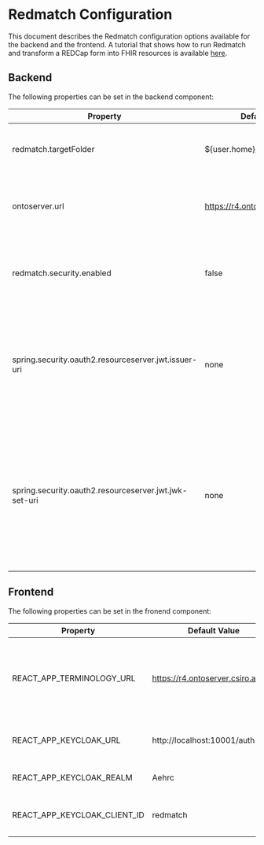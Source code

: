 # Redmatch Configuration

This document describes the Redmatch configuration options available for the backend and the frontend. A tutorial that shows how to run Redmatch and transform a REDCap form into FHIR resources is available [here](tutorial.md).

## Backend

The following properties can be set in the backend component: 

| Property                                              | Default Value                       | Description                                                                                                                                          |
| ----------------------------------------------------- | ----------------------------------- | ---------------------------------------------------------------------------------------------------------------------------------------------------- |
| redmatch.targetFolder                                 | ${user.home}/redmatch               | Folder where the FHIR resources are generated.                                                                                                       |
| ontoserver.url                                        | https://r4.ontoserver.csiro.au/fhir | The URL of a FHIR terminology server. Required for validation.                                                                                       |
| redmatch.security.enabled                             | false                               | Indicates if security in the Redmatch backend is turned on or off.                                                                                   |
| spring.security.oauth2.resourceserver.jwt.issuer-uri  | none                                | The URL of an OpenID Connect Provider's configuration endpoint or an authorisation server's metadata endpoint.                                        |
| spring.security.oauth2.resourceserver.jwt.jwk-set-uri | none                                | The URL of the authorisation server endpoint were the JSON Web Key (JWK) Set can be obtained to verify the JSON Web Signature (JWS) of the ID token. |

## Frontend

The following properties can be set in the fronend component: 

| Property                                              | Default Value                       | Description                                                             |
| ----------------------------------------------------- | ----------------------------------- | ----------------------------------------------------------------------- |
| REACT_APP_TERMINOLOGY_URL                             | https://r4.ontoserver.csiro.au/fhir | The URL of a FHIR terminology server. Required to find concepts to map. |
| REACT_APP_KEYCLOAK_URL                                | http://localhost:10001/auth         | The Keycloak authorisation endpoint.                                    |
| REACT_APP_KEYCLOAK_REALM                              | Aehrc                               | The Keycloak realm.                                                     |
| REACT_APP_KEYCLOAK_CLIENT_ID                          | redmatch                            | The Keycloak client id for Redmatch.                                    |
